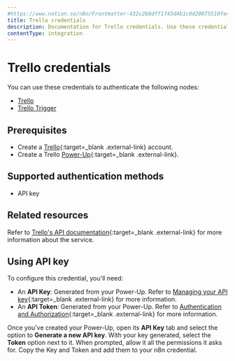 ```yaml
---
#https://www.notion.so/n8n/Frontmatter-432c2b8dff1f43d4b1c8d20075510fe4
title: Trello credentials
description: Documentation for Trello credentials. Use these credentials to authenticate Trello in n8n, a workflow automation platform.
contentType: integration
---
```


# Trello credentials

You can use these credentials to authenticate the following nodes:

- [Trello](/integrations/builtin/app-nodes/n8n-nodes-base.trello/)
- [Trello Trigger](/integrations/builtin/trigger-nodes/n8n-nodes-base.trellotrigger/)

## Prerequisites

- Create a [Trello](https://trello.com/){:target=_blank .external-link} account.
- Create a Trello [Power-Up](https://developer.atlassian.com/cloud/trello/guides/power-ups/managing-power-ups/#adding-a-new-custom-power-up){:target=_blank .external-link}. 

## Supported authentication methods

- API key

## Related resources

Refer to [Trello's API documentation](https://developer.atlassian.com/cloud/trello/guides/rest-api/api-introduction/){:target=_blank .external-link} for more information about the service.

## Using API key

To configure this credential, you'll need:

- An **API Key**: Generated from your Power-Up. Refer to [Managing your API key](https://developer.atlassian.com/cloud/trello/guides/rest-api/api-introduction/#managing-your-api-key){:target=_blank .external-link} for more information.
- An **API Token**: Generated from your Power-Up. Refer to [Authentication and Authorization](https://developer.atlassian.com/cloud/trello/guides/rest-api/api-introduction/#authentication-and-authorization){:target=_blank .external-link} for more information.

Once you've created your Power-Up, open its **API Key** tab and select the option to **Generate a new API key**. With your key generated, select the **Token** option next to it. When prompted, allow it all the permissions it asks for. Copy the Key and Token and add them to your n8n credential.